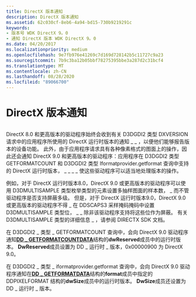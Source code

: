 ```yaml
---
title: DirectX 版本通知
description: DirectX 版本通知
ms.assetid: 62c030cf-8eb6-4a94-bd15-730b9219291c
keywords:
- 版本号 WDK DirectX 9。0
- 通知 DirectX 版本 WDK DirectX 9。0
ms.date: 04/20/2017
ms.localizationpriority: medium
ms.openlocfilehash: 9e7fb976e41269c7d169d728142b5c11727c9a23
ms.sourcegitcommit: 7b9c3ba12b05bbf78275395bbe3a287d2c31bcf4
ms.translationtype: MT
ms.contentlocale: zh-CN
ms.lasthandoff: 08/28/2020
ms.locfileid: "89066700"
---
```

# <a name="notifying-about-directx-version"></a>DirectX 版本通知


## <span id="ddk_notifying_about_directx_version_gg"></span><span id="DDK_NOTIFYING_ABOUT_DIRECTX_VERSION_GG"></span>


DirectX 8.0 和更高版本的驱动程序始终会收到有关 D3DGDI2 类型 DXVERSION 请求中的应用程序所使用的 DirectX 运行时版本的通知 \_ \_ ，以便他们能够报告版本的设备功能。 此外，由于应用程序请求具有各种像素格式的图面上的操作，因此还会通知 DirectX 9.0 和更高版本的驱动程序：应用程序在 D3DGDI2 类型 GETFORMATCOUNT 和 D3DGDI2 类型 Iformatprovider.getformat 查询中支持的 DirectX 运行时版本， \_ \_ \_ \_ 使这些驱动程序可以适当地处理版本的操作。

例如，对于 DirectX 运行时版本8.0，DirectX 9.0 或更高版本的驱动程序可以使用 D3DMULTISAMPLE 类型枚举类型的元素设置多抽样图面的样本数， \_ 而不管驱动程序是否支持屏蔽多级。 但是，对于 DirectX 运行时版本9.0，DirectX 9.0 或更高版本的驱动程序不得 \_ 在 DDSCAPS3 采样掩码掩码中设置 D3DMULTISAMPLE 类型位， \_ \_ 除非该驱动程序支持将这些位作为屏蔽。 有关 D3DMULTISAMPLE 类型的详细信息 \_ ，请参阅 DIRECTX SDK 文档。

在 D3DGDI2 \_ 类型 \_ GETFORMATCOUNT 查询中，会向 DirectX 9.0 驱动程序通知[**DD \_ GETFORMATCOUNTDATA**](/windows-hardware/drivers/ddi/d3dhal/ns-d3dhal-_dd_getformatcountdata)结构的**dwReserved**成员中的运行时版本。 **DwReserved**成员设置为 DD \_ 运行时 \_ 版本，0x00000900 为 DirectX 9.0。

在 D3DGDI2 \_ 类型 \_ iformatprovider.getformat 查询中，会向 DirectX 9.0 驱动程序通知在[**DD \_ GETFORMATDATA**](/windows-hardware/drivers/ddi/d3dhal/ns-d3dhal-_dd_getformatdata)结构的**format**成员中指定的 DDPIXELFORMAT 结构的**dwSize**成员中的运行时版本。 **DwSize**成员还设置为 DD \_ 运行时 \_ 版本。

 

